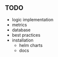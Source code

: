 ## TODO

* logic implementation
* metrics
* database
* best practices  
* installation
    * helm charts
    * docs